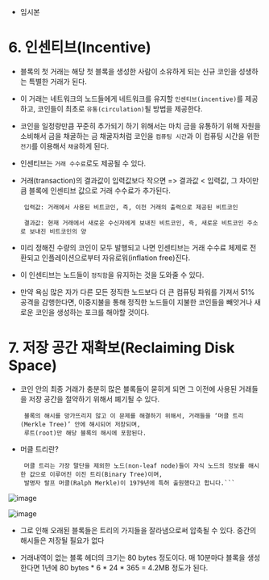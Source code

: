 * 임시본

# 6. 인센티브(Incentive)

* 블록의 첫 거래는 해당 첫 블록을 생성한 사람이 소유하게 되는 신규 코인을 성생하는 특별한 거래가 된다. 

* 이 거래는 네트워크의 노드들에게 네트워크를 유지할 ```인센티브(incentive)```를 제공하고, 코인들이 최초로 ```유통(circulation)```될 방법을 제공한다.

* 코인을 일정량만큼 꾸준히 추가되기 하기 위해서는 마치 금을 유통하기 위해 자원을 소비해서 금을 채굴하는 금 채굴자처럼 코인을 ```컴퓨팅 시간```과 이 컴퓨팅 시간을 위한 ```전기```를 이용해서 ```채굴```하게 된다.

* 인센티브는 ```거래 수수료```로도 제공될 수 있다. 

* 거래(transaction)의 결과값이 입력값보다 작으면 => 결과값 < 입력값, 그 차이만큼 블록에 인센티브 값으로 거래 수수료가 추가된다.

       입력값: 거래에서 사용된 비트코인, 즉, 이전 거래의 출력으로 제공된 비트코인

       결과값: 현재 거래에서 새로운 수신자에게 보내진 비트코인, 즉, 새로운 비트코인 주소로 보내진 비트코인의 양

* 미리 정해진 수량의 코인이 모두 발행되고 나면 인센티브는 거래 수수료 체제로 전환되고 
인플레이션으로부터 자유로워(inflation free)진다.

* 이 인센티브는 노드들이 ```정직함```을 유지하는 것을 도와줄 수 있다. 

* 만약 욕심 많은 자가 다른 모든 정직한 노드보다 더 큰 컴퓨팅 파워를 가져서 51% 공격을 감행한다면, 이중지불을 통해 정직한 노드들이 지불한 코인들을 빼앗거나 새로운 코인을 생성하는 포크를 해야할 것이다.


# 7. 저장 공간 재확보(Reclaiming Disk Space)

* 코인 안의 최종 거래가 충분히 많은 블록들이 묻히게 되면 그 이전에 사용된 거래들을 저장 공간을 절약하기 위해서 폐기될 수 있다.

       블록의 해시를 망가뜨리지 않고 이 문제를 해결하기 위해서, 거래들을 ‘머클 트리(Merkle Tree)’ 안에 해시되어 저장되며,
       루트(root)만 해당 블록의 해시에 포함된다.

* 머클 트리란?
  
       머클 트리는 가장 말단을 제외한 노드(non-leaf node)들이 자식 노드의 정보를 해시한 값으로 이루어진 이진 트리(Binary Tree)이며,
       발명자 랄프 머클(Ralph Merkle)이 1979년에 특허 출원했다고 합니다.```
  
![image](https://github.com/5juman/we/assets/138484641/5576cac9-5c26-401d-90fd-6a5c5edaf541)

![image](https://github.com/5juman/we/assets/138484641/35b7fe1b-28a6-4f07-abbc-17d46e0b8ab6)

* 그로 인해 오래된 블록들은 트리의 가지들을 잘라냄으로써 압축될 수 있다. 중간의 해시들은 저장될 필요가 없다

* 거래내역이 없는 블록 헤더의 크기는 80 bytes 정도이다. 매 10분마다 블록을 생성한다면 
1년에 80 bytes * 6 * 24 * 365 = 4.2MB 정도가 된다.
